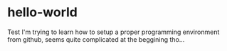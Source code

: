 # hello-world
Test
I'm trying to learn how to setup a proper programming environment from github, seems quite complicated at the beggining tho...
